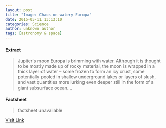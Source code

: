 ```yaml
---
layout: post
title: "Image: Chaos on watery Europa"
date: 2015-05-11 13:13:10
categories: Science
author: unknown author
tags: [astronomy & space]
---
```



#### Extract
>Jupiter's moon Europa is brimming with water. Although it is thought to be mostly made up of rocky material, the moon is wrapped in a thick layer of water – some frozen to form an icy crust, some potentially pooled in shallow underground lakes or layers of slush, and vast quantities more lurking even deeper still in the form of a giant subsurface ocean....

#### Factsheet
>factsheet unavailable

[Visit Link](http://phys.org/news350554382.html)


